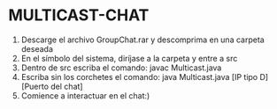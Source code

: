 # MULTICAST-CHAT
1. Descarge el archivo GroupChat.rar y descomprima en una carpeta deseada 
2. En el símbolo del sistema, diríjase a la carpeta y entre a src
3. Dentro de src escriba el comando: javac Multicast.java 
4. Escriba sin los corchetes el comando: java Multicast.java [IP tipo D] [Puerto del chat] 
5. Comience a interactuar en el chat:) 
